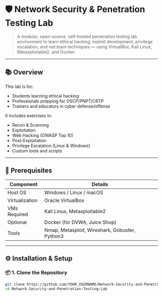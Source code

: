 # 🛡️ Network Security & Penetration Testing Lab

> A modular, open-source, self-hosted penetration testing lab environment to learn ethical hacking, exploit development, privilege escalation, and red team techniques — using VirtualBox, Kali Linux, Metasploitable2, and Docker.

---

## 📚 Overview

This lab is for:
- Students learning ethical hacking
- Professionals prepping for OSCP/PNPT/CRTP
- Trainers and educators in cyber defense/offense

It includes exercises in:
- Recon & Scanning
- Exploitation
- Web Hacking (OWASP Top 10)
- Post-Exploitation
- Privilege Escalation (Linux & Windows)
- Custom tools and scripts

---

## 🧰 Prerequisites

| Component     | Details                        |
|---------------|-------------------------------|
| Host OS       | Windows / Linux / macOS       |
| Virtualization| Oracle VirtualBox             |
| VMs Required  | Kali Linux, Metasploitable2   |
| Optional      | Docker (for DVWA, Juice Shop) |
| Tools         | Nmap, Metasploit, Wireshark, Gobuster, Python3 |

---

## ⚙️ Installation & Setup

### 📦 1. Clone the Repository

```bash
git clone https://github.com/YOUR_USERNAME/Network-Security-and-Penetration-Testing-Lab.git
cd Network-Security-and-Penetration-Testing-Lab

